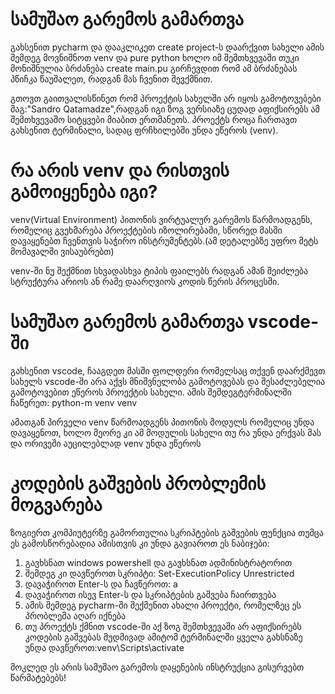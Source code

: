 # სამუშაო გარემოს გამართვა

გახსენით pycharm და დააკლიკეთ create project-ს დაარქვით სახელი ამის შემდეგ მოვნიშნოთ venv და pure python ხოლო იმ შემთხვევაში თუკი მონიშნულია ბრძანება create main.pu გირჩევდით რომ ამ ბრძანებას პწიჩკა წაუშალეთ, რადგან მას ჩვენით შევქმნით.

გთოვთ გაითვალისწინეთ რომ პროექტის სახელში არ იყოს გამოტოვებები მაგ:"Sandro Qatamadze",რადგან იგი ზოგ ვერსიაზე ცუდად აფიქსირებს ამ შემთხვევაშო სიტყვები მიაბით ერთმანეთს.
პროექტს როცა ჩართავთ გახსენით ტერმინალი, სადაც ფრჩხილებში უნდა ეწეროს (venv).

# რა არის venv და რისთვის გამოიყენება იგი?

venv(Virtual Environment) პითონის ვირტუალურ გარემოს წარმოადგენს, რომელიც გვეხმარება პროექტების იზოლირებაში, სწორედ მასში დავაყენებთ ჩვენთვის საჭირო ინსტრუმენტებს.(ამ დეტალებზე უფრო მეტს მომავალში ვისაუბრებთ)

venv-ში ნუ შექმნით სხვადასხვა ტიპის ფაილებს რადგან ამან შეიძლება სტრუქტურა არიოს ან რამე დაარღვიოს კოდის წერის პროცესში.
# სამუშაო გარემოს გამართვა vscode-ში

გახსენით vscode, ჩააგდეთ მასში ფოლდერი რომელსაც თქვენ დაარქმევთ სახელს vscode-ში არა აქვს მნიშვნელობა გამოტოვებას და შესაძლებელია გამოტოვებით  ეწეროს პროექტის სახელი.
ამის შემდეგტერმინალში ჩაწერეთ: python-m venv venv 

ამათგან პირველი venv  წარმოადგენს პითონის მოდულს რომელიც უნდა დავაყენოთ, ხოლო მეორე კი ამ მოდულის სახელი თუ რა უნდა ერქვას მას და ორივეში აუცილებლად venv უნდა ეწეროს



# კოდების გაშვების პრობლემის მოგვარება

ზოგიერთ კომპიუტერზე გამორთულია სკრიპტების გაშვების ფუნქცია თუმცა ეს გამოსწორებადია ამისთვის კი უნდა გავიაროთ ეს ნაბიჯები:
1. გავხსნათ windows powershell და გავხსნათ ადმინისტრატორით
2. შემდეგ კი დავწეროთ სკრიპტი: Set-ExecutionPolicy Unrestricted
3. დავაჭიროთ Enter-ს და ჩავწეროთ: a
4. დავაჭიროთ ისევ Enter-ს და სკრიპტების გაშვება ჩაირთვება
5. ამის შემდეგ pycharm-ში შექმენით ახალი პროექტი, რომელზეც ეს პრობლემა აღარ იქნება
6. თუ პროექტს ქმნით vscode-ში აქ ზოგ შემთხვევაში არ აფიქსირებს კოდების გაშვებას მუდმივად ამიტომ ტერმინალში ყველა გახსნაზე უნდა დავწეროთ:venv\Scripts\activate

მოკლედ ეს არის სამუშაო გარემოს დაყენების ინსტრუქცია
გისურვებთ წარმატებებს!
